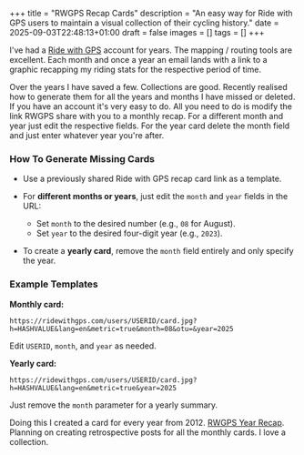 +++
title = "RWGPS Recap Cards"
description = "An easy way for Ride with GPS users to maintain a visual collection of their cycling history."
date = 2025-09-03T22:48:13+01:00
draft = false
images = []
tags = []
+++

I've had a [Ride with GPS](https://ridewithgps.com) account for years. The mapping / routing tools are excellent. Each month and once a year an email lands with a link to a graphic recapping my riding stats for the respective period of time. 

Over the years I have saved a few. Collections are good. Recently realised how to generate them for all the years and months I have missed or deleted. If you have an account it's very easy to do. All you need to do is modify the link RWGPS share with you to a monthly recap. For a different month and year just edit the respective fields. For the year card delete the month field and just enter whatever year you're after. 

### How To Generate Missing Cards

- Use a previously shared Ride with GPS recap card link as a template.

- For **different months or years**, just edit the `month` and `year` fields in the URL:
  - Set `month` to the desired number (e.g., `08` for August).
  - Set `year` to the desired four-digit year (e.g., `2023`).
- To create a **yearly card**, remove the `month` field entirely and only specify the year.

### Example Templates

**Monthly card:**  

`https://ridewithgps.com/users/USERID/card.jpg?h=HASHVALUE&lang=en&metric=true&month=08&otu=&year=2025`

Edit `USERID`, `month`, and `year` as needed.

**Yearly card:**  

`https://ridewithgps.com/users/USERID/card.jpg?h=HASHVALUE&lang=en&metric=true&year=2025`

Just remove the `month` parameter for a yearly summary.

Doing this I created a card for every year from 2012. [RWGPS Year Recap](https://www.bongotwisty.blog/gallery/cycling/rwgps_years/). Planning on creating retrospective posts for all the monthly cards. I love a collection. 